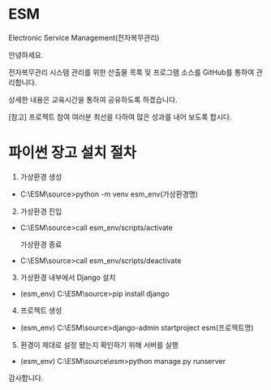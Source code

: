 # ESM
Electronic Service Management(전자복무관리)


안녕하세요.


전자복무관리 시스템 관리를 위한 산출물 목록 및 프로그램 소스를 GitHub를 통하여 관리합니다.

상세한 내용은 교육시간을 통하여 공유하도록 하겠습니다.

[참고] 프로젝트 참여 여러분 최선을 다하여 많은 성과를 내어 보도록 합시다.


# 파이썬 장고 설치 절차

1. 가상환경 생성
 - C:\ESM\source>python -m venv esm_env(가상환경명)

2. 가상환경 진입
 - C:\ESM\source>call esm_env/scripts/activate

   가상환경 종료
 - C:\ESM\source>call esm_env/scripts/deactivate        

3. 가상환경 내부에서 Django 설치
 - (esm_env) C:\ESM\source>pip install django

4. 프로젝트 생성
 - (esm_env) C:\ESM\source>django-admin startproject esm(프로젝트명)

5. 환경이 제대로 설정 됐는지 확인하기 위해 서버를 실행
 - (esm_env) C:\ESM\source\esm>python manage.py runserver





감사합니다.
